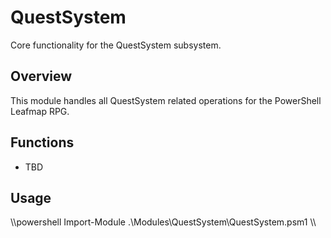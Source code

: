 # QuestSystem

Core functionality for the QuestSystem subsystem.

## Overview
This module handles all QuestSystem related operations for the PowerShell Leafmap RPG.

## Functions
- TBD

## Usage
\\\powershell
Import-Module .\Modules\QuestSystem\QuestSystem.psm1
\\\
